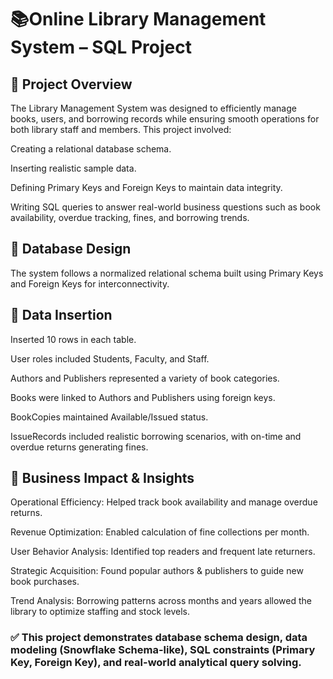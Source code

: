 # 📚Online Library Management System – SQL Project
## 🔹 Project Overview

The Library Management System was designed to efficiently manage books, users, and borrowing records while ensuring smooth operations for both library staff and members. This project involved:

Creating a relational database schema.

Inserting realistic sample data.

Defining Primary Keys and Foreign Keys to maintain data integrity.

Writing SQL queries to answer real-world business questions such as book availability, overdue tracking, fines, and borrowing trends.

## 🔹 Database Design

The system follows a normalized relational schema built using Primary Keys and Foreign Keys for interconnectivity.

## 🔹 Data Insertion

Inserted 10 rows in each table.

User roles included Students, Faculty, and Staff.

Authors and Publishers represented a variety of book categories.

Books were linked to Authors and Publishers using foreign keys.

BookCopies maintained Available/Issued status.

IssueRecords included realistic borrowing scenarios, with on-time and overdue returns generating fines.

## 🔹 Business Impact & Insights

Operational Efficiency: Helped track book availability and manage overdue returns.

Revenue Optimization: Enabled calculation of fine collections per month.

User Behavior Analysis: Identified top readers and frequent late returners.

Strategic Acquisition: Found popular authors & publishers to guide new book purchases.

Trend Analysis: Borrowing patterns across months and years allowed the library to optimize staffing and stock levels.

### ✅ This project demonstrates database schema design, data modeling (Snowflake Schema-like), SQL constraints (Primary Key, Foreign Key), and real-world analytical query solving.
